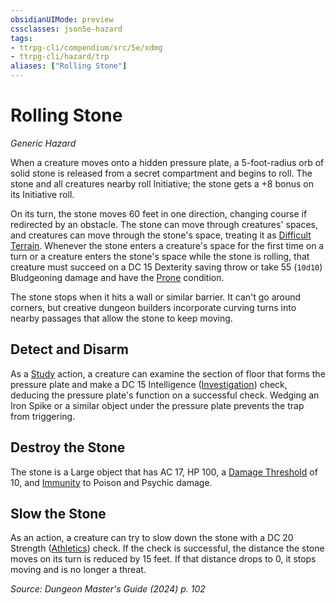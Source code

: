 ```yaml
---
obsidianUIMode: preview
cssclasses: json5e-hazard
tags:
- ttrpg-cli/compendium/src/5e/xdmg
- ttrpg-cli/hazard/trp
aliases: ["Rolling Stone"]
---
```

# Rolling Stone
*Generic Hazard*  

When a creature moves onto a hidden pressure plate, a 5-foot-radius orb of solid stone is released from a secret compartment and begins to roll. The stone and all creatures nearby roll Initiative; the stone gets a +8 bonus on its Initiative roll.

On its turn, the stone moves 60 feet in one direction, changing course if redirected by an obstacle. The stone can move through creatures' spaces, and creatures can move through the stone's space, treating it as [Difficult Terrain](2-Mechanics/CLI/rules/variant-rules/difficult-terrain-xphb.md). Whenever the stone enters a creature's space for the first time on a turn or a creature enters the stone's space while the stone is rolling, that creature must succeed on a DC 15 Dexterity saving throw or take 55 (`10d10`) Bludgeoning damage and have the [Prone](2-Mechanics/CLI/rules/conditions.md#Prone) condition.

The stone stops when it hits a wall or similar barrier. It can't go around corners, but creative dungeon builders incorporate curving turns into nearby passages that allow the stone to keep moving.

## Detect and Disarm

As a [Study](2-Mechanics/CLI/rules/actions.md#Study) action, a creature can examine the section of floor that forms the pressure plate and make a DC 15 Intelligence ([Investigation](2-Mechanics/CLI/rules/skills.md#Investigation)) check, deducing the pressure plate's function on a successful check. Wedging an Iron Spike or a similar object under the pressure plate prevents the trap from triggering.

## Destroy the Stone

The stone is a Large object that has AC 17, HP 100, a [Damage Threshold](2-Mechanics/CLI/rules/variant-rules/damage-threshold-xphb.md) of 10, and [Immunity](2-Mechanics/CLI/rules/variant-rules/immunity-xphb.md) to Poison and Psychic damage.

## Slow the Stone

As an action, a creature can try to slow down the stone with a DC 20 Strength ([Athletics](2-Mechanics/CLI/rules/skills.md#Athletics)) check. If the check is successful, the distance the stone moves on its turn is reduced by 15 feet. If that distance drops to 0, it stops moving and is no longer a threat.

*Source: Dungeon Master's Guide (2024) p. 102*